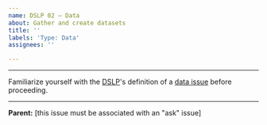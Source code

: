```yaml
---
name: DSLP 02 – Data
about: Gather and create datasets
title: ''
labels: 'Type: Data'
assignees: ''

---
```


***
Familiarize yourself with the [DSLP](https://github.com/dslp/dslp)'s definition of a [data issue](https://github.com/dslp/dslp/blob/main/issue-types/2-data-issues.md) before proceeding.
***

**Parent:** [this issue must be associated with an "ask" issue]

